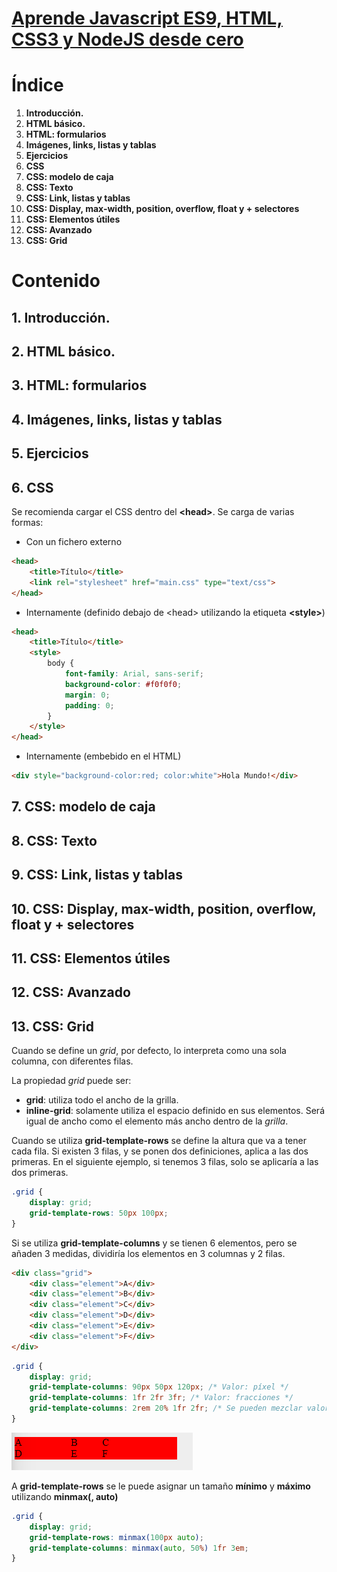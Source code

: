# [Aprende Javascript ES9, HTML, CSS3 y NodeJS desde cero](https://www.udemy.com/course/aprende-javascript-es9-html-css3-y-nodejs-desde-cero/learn/lecture/19243410)

# Índice

1. **Introducción.**
2. **HTML básico.**
3. **HTML: formularios**
4. **Imágenes, links, listas y tablas**
5. **Ejercicios**
6. **CSS**
7. **CSS: modelo de caja**
8. **CSS: Texto**
9. **CSS: Link, listas y tablas**
10. **CSS: Display, max-width, position, overflow, float y + selectores**
11. **CSS: Elementos útiles**
12. **CSS: Avanzado**
13. **CSS: Grid**

# Contenido
## 1. **Introducción.**
## 2. **HTML básico.**
## 3. **HTML: formularios**
## 4. **Imágenes, links, listas y tablas**
## 5. **Ejercicios**
## 6. **CSS**
Se recomienda cargar el CSS dentro del **\<head\>**.
Se carga de varias formas:
- Con un fichero externo
```html
<head>
    <title>Título</title>
    <link rel="stylesheet" href="main.css" type="text/css">
</head>
```
- Internamente (definido debajo de \<head\> utilizando la etiqueta **\<style\>**)
```html
<head>
    <title>Título</title>
    <style>
        body {
            font-family: Arial, sans-serif;
            background-color: #f0f0f0;
            margin: 0;
            padding: 0;
        }
    </style>
</head>
```
- Internamente (embebido en el HTML)
```html
<div style="background-color:red; color:white">Hola Mundo!</div>
```
## 7. **CSS: modelo de caja**
## 8. **CSS: Texto**
## 9. **CSS: Link, listas y tablas**
## 10. **CSS: Display, max-width, position, overflow, float y + selectores**
## 11. **CSS: Elementos útiles**
## 12. **CSS: Avanzado**
## 13. **CSS: Grid**
Cuando se define un *grid*, por defecto, lo interpreta como una sola columna, con diferentes filas.

La propiedad *grid* puede ser:
- **grid**: utiliza todo el ancho de la grilla.
- **inline-grid**: solamente utiliza el espacio definido en sus elementos. Será igual de ancho como el elemento más ancho dentro de la *grilla*.

Cuando se utiliza **grid-template-rows** se define la altura que va a tener cada fila. Si existen 3 filas, y se ponen dos definiciones, aplica a las dos primeras. En el siguiente ejemplo, si tenemos 3 filas, solo se aplicaría a las dos primeras.
```css
.grid {
    display: grid;
    grid-template-rows: 50px 100px;
}
```

Si se utiliza **grid-template-columns** y se tienen 6 elementos, pero se añaden 3 medidas, dividiría los elementos en 3 columnas y 2 filas.

```html
<div class="grid">
    <div class="element">A</div>
    <div class="element">B</div>
    <div class="element">C</div>
    <div class="element">D</div>
    <div class="element">E</div>
    <div class="element">F</div>
</div>
```
```css
.grid {
    display: grid;
    grid-template-columns: 90px 50px 120px; /* Valor: píxel */
    grid-template-columns: 1fr 2fr 3fr; /* Valor: fracciones */
    grid-template-columns: 2rem 20% 1fr 2fr; /* Se pueden mezclar valores*/
}
```
![grid-template-columns](images/grid_01.png)

A **grid-template-rows** se le puede asignar un tamaño **mínimo** y **máximo** utilizando **minmax(<ancho>, auto)**

```css
.grid {
    display: grid;
    grid-template-rows: minmax(100px auto);
    grid-template-columns: minmax(auto, 50%) 1fr 3em;
}
```
